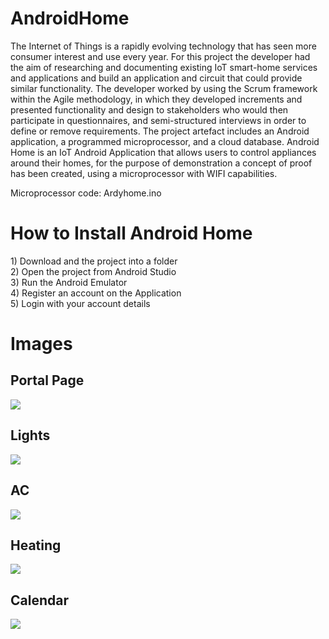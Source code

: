 # AndroidHome

The Internet of Things is a rapidly evolving technology that has seen more consumer interest and use every year. For this project the developer had the aim of researching and documenting existing IoT smart-home services and applications and build an application and circuit that could provide similar functionality. The developer worked by using the Scrum framework within the Agile methodology, in which they developed increments and presented functionality and design to stakeholders who would then participate in questionnaires, and semi-structured interviews in order to define or remove requirements. The project artefact includes an Android application, a programmed microprocessor, and a cloud database.
Android Home is an IoT Android Application that allows users to control appliances around their homes, for the purpose of demonstration a concept of proof has been created, using a microprocessor with WIFI capabilities. 

Microprocessor code: Ardyhome.ino
<h1>How to Install Android Home</h1> 
1) Download and the project into a folder<br>
2) Open the project from Android Studio<br>
3) Run the Android Emulator <br>
4) Register an account on the Application<br>
5) Login with your account details

<h1> Images </h1>
<h2>Portal Page </h2>
<img src="https://i.imgur.com/SYTi8xp.png"><br>
<h2>Lights</h2>
<img src="https://i.imgur.com/3YLcr7D.png"><br>
<h2> AC </h2>
<img src="https://i.imgur.com/Z3TS2os.png"><br>
<h2>Heating</h2>
<img src="https://i.imgur.com/vqnNJoB.png"><br>
<h2>Calendar</h2>
<img src="https://i.imgur.com/owoRc47.png"><br>
